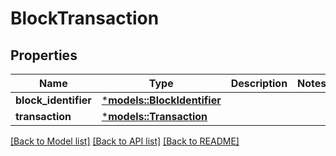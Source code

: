 # BlockTransaction

## Properties
Name | Type | Description | Notes
------------ | ------------- | ------------- | -------------
**block_identifier** | [***models::BlockIdentifier**](BlockIdentifier.md) |  | 
**transaction** | [***models::Transaction**](Transaction.md) |  | 

[[Back to Model list]](../README.md#documentation-for-models) [[Back to API list]](../README.md#documentation-for-api-endpoints) [[Back to README]](../README.md)


